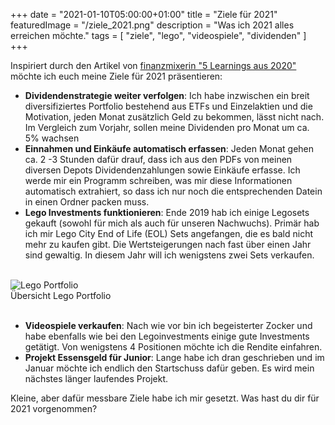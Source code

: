 +++
date = "2021-01-10T05:00:00+01:00"
title = "Ziele für 2021"
featuredImage = "/ziele_2021.png"
description = "Was ich 2021 alles erreichen möchte."
tags = [
    "ziele",
    "lego",
    "videospiele",
    "dividenden"
]
+++

Inspiriert durch den Artikel von [finanzmixerin "5 Learnings aus 2020"](https://www.finanzmixerin.de/5-learnings-aus-2020/ "finanzmixerin 5 Learnings aus 2020") möchte ich euch meine Ziele für 2021 präsentieren:

- **Dividendenstrategie weiter verfolgen**: Ich habe inzwischen ein breit diversifiziertes Portfolio bestehend aus ETFs und
  Einzelaktien und die Motivation, jeden Monat zusätzlich Geld zu bekommen, lässt nicht nach. Im
  Vergleich zum Vorjahr, sollen meine Dividenden pro Monat um ca. 5% wachsen
- **Einnahmen und Einkäufe automatisch erfassen**: Jeden Monat gehen ca. 2 -3 Stunden dafür drauf, dass ich aus den PDFs
  von meinen diversen Depots Dividendenzahlungen sowie Einkäufe erfasse. Ich werde mir ein Programm schreiben, was mir
  diese Informationen automatisch extrahiert, so dass ich nur noch die entsprechenden Datein in einen Ordner packen muss.
- **Lego Investments funktionieren**: Ende 2019 hab ich einige Legosets gekauft (sowohl für mich als auch für unseren Nachwuchs).
  Primär hab ich mir Lego City End of Life (EOL) Sets angefangen, die es bald nicht mehr zu kaufen gibt.
  Die Wertsteigerungen nach fast über einen Jahr sind gewaltig. In diesem Jahr will ich wenigstens zwei Sets verkaufen.

<br>
<img src="/lego_portfolio.png" class="center" alt="Lego Portfolio"/>
<div class="right">Übersicht Lego Portfolio</div>
<br>

- **Videospiele verkaufen**: Nach wie vor bin ich begeisterter Zocker und habe ebenfalls wie bei den Legoinvestments
  einige gute Investments getätigt. Von wenigstens 4 Positionen möchte ich die Rendite einfahren.
- **Projekt Essensgeld für Junior**: Lange habe ich dran geschrieben und im Januar möchte ich endlich den Startschuss
  dafür geben. Es wird mein nächstes länger laufendes Projekt.


Kleine, aber dafür messbare Ziele habe ich mir gesetzt.  Was hast du dir für 2021 vorgenommen?


